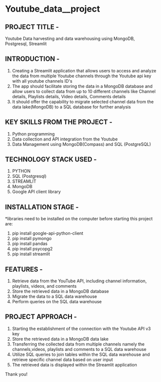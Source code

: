 # Youtube_data__project
PROJECT TITLE - 
---------------
Youtube Data harvesting and data warehousing using MongoDB, Postgresql, Streamlit

INTRODUCTION -
--------------
1. Creating a Streamlit application that allows users to access and analyze the data from multiple Youtube channels through the Youtube 
   api key with all youtube channels ID's
2. The app should facilitate storing the data in a MongoDB database and allow users to collect data from up to 10 different channels like    Channel details, Playlists details, Video details, Comments details
3. It should offer the capability to migrate selected channel data from the data lake(MongoDB) to a SQL database for further analysis

KEY SKILLS FROM THE PROJECT - 
-----------------------------
1. Python programming
2. Data collection and API integration from the Youtube
3. Data Management using MongoDB(Compass) and SQL (PostgreSQL)

TECHNOLOGY STACK USED -
-----------------------
1. PYTHON
2. SQL (Postgresql)
3. STREAMLIT
4. MongoDB
5. Google API client library

INSTALLATION STAGE -
---------------------
*libraries need to be installed on the computer before starting this project are:

1. pip install google-api-python-client
2. pip install pymongo
3. pip install pandas
4. pip install psycopg2
5. pip install streamlit

FEATURES - 
-----------
1. Retrieve data from the YouTube API, including channel information, playlists, videos, and comments
2. Store the retrieved data in a MongoDB database
3. Migrate the data to a SQL data warehouse
4. Perform queries on the SQL data warehouse

PROJECT APPROACH -
------------------
1. Starting the establishment of the connection with the Youtube API v3 key
2. Store the retrieved data in a MongoDB data lake
3. Transferring the collected data from multiple channels namely the channels,videos, playlists and comments to a SQL data warehouse
4. Utilize SQL queries to join tables within the SQL data warehouse and retrieve specific channel data based on user input
5. The retrieved data is displayed within the Streamlit application

Thank you!
